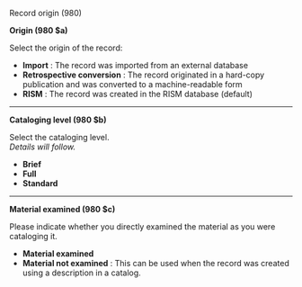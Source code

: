 Record origin (980)

**Origin (980 $a)**

Select the origin of the record:

- **Import** : The record was imported from an external database
- **Retrospective conversion** : The record originated in a hard-copy publication and was converted to a machine-readable form
- **RISM** : The record was created in the RISM database (default)

** **

**Cataloging level (980 $b)**

Select the cataloging level.   
_Details will follow._

- **Brief**
- **Full**
- **Standard**

** **

**Material examined (980 $c)**

Please indicate whether you directly examined the material as you were cataloging it.

- **Material examined**
- **Material not examined** : This can be used when the record was created using a description in a catalog.